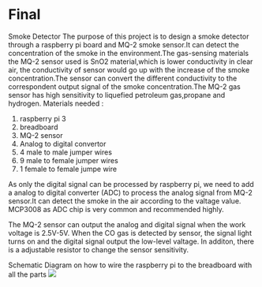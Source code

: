 # Final
Smoke Detector
The purpose of this project is to design a smoke detector through a raspberry pi board and MQ-2 smoke sensor.It can detect the concentration of the smoke in the environment.The gas-sensing materials the MQ-2 sensor used is SnO2 material,which is lower conductivity in clear air, the conductivity of sensor would go up with the increase of the smoke concentration.The sensor can convert the different conductivity to the correspondent output signal of the smoke concentration.The MQ-2 gas sensor has high sensitivity to liquefied petroleum gas,propane and hydrogen.
Materials needed :
1) raspberry pi 3
2) breadboard
3) MQ-2 sensor
4) Analog to digital convertor
5) 4 male to male jumper wires
6) 9 male to female jumper wires
7) 1 female to female jumpe wire 

As only the digital signal can be processed by raspberry pi, we need to add a analog to digital converter (ADC) to process the analog signal from MQ-2 sensor.It can detect the smoke in the air according to the valtage value. MCP3008 as ADC chip is very common and recommended highly.

The MQ-2 sensor can output the analog and digital signal when the work voltage is 2.5V-5V. When the CO gas is detected by sensor, the signal light turns on and the digital signal output the low-level valtage. In additon, there is a adjustable resistor to change the sensor sensitivity.

Schematic Diagram on how to wire the raspberry pi  to the breadboard with all the parts
![](http://osoyoo.com/wp-content/uploads/2017/03/mq-2.png)
